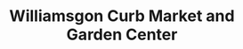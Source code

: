 ---
title: "Williamsgon Curb Market and Garden Center"
url: /williamston/williamsgon-curb-market-and-garden-center/
shop: garden centre
---